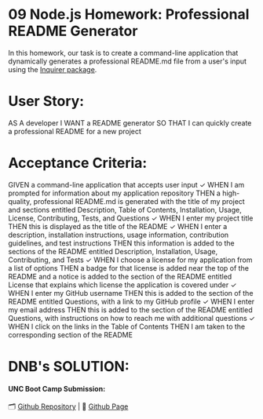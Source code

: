 # 09 Node.js Homework: Professional README Generator

In this homework, our task is to create a command-line application that dynamically generates a professional README.md file from a user's input using the [Inquirer package](https://www.npmjs.com/package/inquirer).

# User Story:
AS A developer
I WANT a README generator
SO THAT I can quickly create a professional README for a new project

# Acceptance Criteria:

GIVEN a command-line application that accepts user input
✓ WHEN I am prompted for information about my application repository THEN a high-quality, professional README.md is generated with the title of my project and sections entitled Description, Table of Contents, Installation, Usage, License, Contributing, Tests, and Questions
✓ WHEN I enter my project title THEN this is displayed as the title of the README
✓ WHEN I enter a description, installation instructions, usage information, contribution guidelines, and test instructions THEN this information is added to the sections of the README entitled Description, Installation, Usage, Contributing, and Tests
✓ WHEN I choose a license for my application from a list of options THEN a badge for that license is added near the top of the README and a notice is added to the section of the README entitled License that explains which license the application is covered under
✓ WHEN I enter my GitHub username THEN this is added to the section of the README entitled Questions, with a link to my GitHub profile
✓ WHEN I enter my email address THEN this is added to the section of the README entitled Questions, with instructions on how to reach me with additional questions
✓ WHEN I click on the links in the Table of Contents THEN I am taken to the corresponding section of the README

# DNB's SOLUTION:
#### UNC Boot Camp Submission: 
🗂️ [Github Repository](https://github.com/DionneNoellaBarretto/09--Professional_ReadME_Node.Js) | 📄 [Github Page](https://dionnenoellabarretto.github.io/09--Professional_ReadME_Node.Js/)

